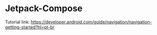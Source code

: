 # Jetpack-Compose

Tutorial link: https://developer.android.com/guide/navigation/navigation-getting-started?hl=pt-br
